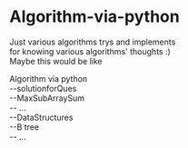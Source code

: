 # Algorithm-via-python  
Just various algorithms trys and implements  
for knowing various algorithms' thoughts :)  
Maybe this would be like  
  
Algorithm via python  
--solutionforQues  
	--MaxSubArraySum  
	-- ...  
--DataStructures  
	--B tree  
	-- ...  
